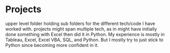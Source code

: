 # Projects
upper level folder holding sub folders for the different tech/code I have worked with. 
projects might span multiple tech, as in might have initially done something with Excel then did it in Python. 
My experience is mostly in Tableau, Excel, Excel VBA, SQL, and Python. 
But I mostly try to just stick to Python since becoming more confident in it.  
